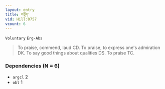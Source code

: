 ```yaml
---
layout: entry
title: བསྟོད་
vid: Hill:0757
vcount: 6
---
```

`Voluntary` `Erg-Abs`
> To praise, commend, laud CD\.
 To praise, to express one's admiration DK\.
 To say good things about qualities DS\.
 To praise TC\.

### Dependencies (N = 6)
* `argcl` 2
* `obl` 1


